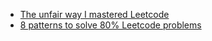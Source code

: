 - [The unfair way I mastered Leetcode](https://www.youtube.com/watch?v=FJxDxv36bCE)
- [8 patterns to solve 80% Leetcode problems](https://www.youtube.com/watch?v=xo7XrRVxH8Y)

